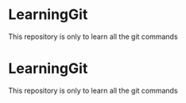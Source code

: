 # LearningGit
This repository is only to learn all the git commands
# LearningGit
This repository is only to learn all the git commands
